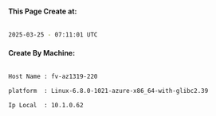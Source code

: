 
   
#### This Page Create at:

```bash

2025-03-25 - 07:11:01 UTC

```

#### Create By Machine:

```bash

Host Name : fv-az1319-220

platform  : Linux-6.8.0-1021-azure-x86_64-with-glibc2.39

Ip Local  : 10.1.0.62

```

